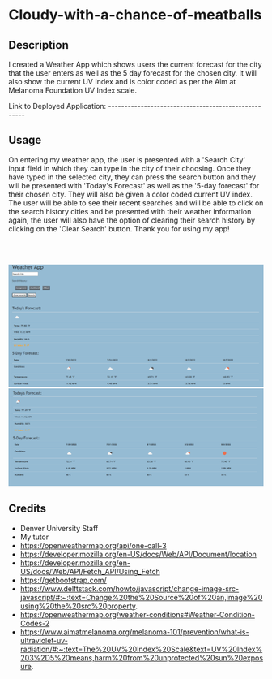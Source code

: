 # Cloudy-with-a-chance-of-meatballs

## Description

I created a Weather App which shows users the current forecast for the city that the user enters as well as the 5 day forecast for the chosen city. It will also show the current UV Index and is color coded as per the Aim at Melanoma Foundation UV Index scale.

Link to Deployed Application: ----------------------------------------------------

## Usage

On entering my weather app, the user is presented with a 'Search City' input field in which they can type in the city of their choosing. Once they have typed in the selected city, they can press the search button and they will be presented with 'Today's Forecast' as well as the '5-day forecast' for their chosen city. They will also be given a color coded current UV index. The user will be able to see their recent searches and will be able to click on the search history cities and be presented with their weather information again, the user will also have the option of clearing their search history by clicking on the 'Clear Search' button.
Thank you for using my app!

<br></br>

![Weather App](./assets/img/Screenshot%202022-07-29%20145947.png)
![Weather App](./assets/img/Screenshot%202022-07-29%20150731.png)

## Credits

- Denver University Staff
- My tutor
- https://openweathermap.org/api/one-call-3
- https://developer.mozilla.org/en-US/docs/Web/API/Document/location
- https://developer.mozilla.org/en-US/docs/Web/API/Fetch_API/Using_Fetch
- https://getbootstrap.com/
- https://www.delftstack.com/howto/javascript/change-image-src-javascript/#:~:text=Change%20the%20Source%20of%20an,image%20using%20the%20src%20property.
- https://openweathermap.org/weather-conditions#Weather-Condition-Codes-2
- https://www.aimatmelanoma.org/melanoma-101/prevention/what-is-ultraviolet-uv-radiation/#:~:text=The%20UV%20Index%20Scale&text=UV%20Index%203%2D5%20means,harm%20from%20unprotected%20sun%20exposure.